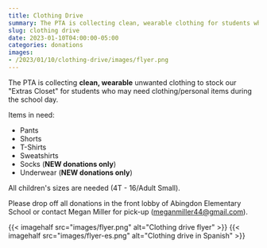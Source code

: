 ```yaml
--- 
title: Clothing Drive
summary: The PTA is collecting clean, wearable clothing for students who may need clothing/personal items during the school day.
slug: clothing drive
date: 2023-01-10T04:00:00-05:00
categories: donations
images: 
- /2023/01/10/clothing-drive/images/flyer.png
---
```


The PTA is collecting **clean, wearable** unwanted clothing to stock our "Extras Closet" for students who may need clothing/personal items during the school day.

Items in need:

- Pants
- Shorts
- T-Shirts
- Sweatshirts
- Socks (**NEW donations only**)
- Underwear (**NEW donations only**)

All children's sizes are needed (4T - 16/Adult Small).

Please drop off all donations in the front lobby of Abingdon Elementary School or contact Megan Miller for pick-up (meganmiller44@gmail.com).

{{< imagehalf src="images/flyer.png" alt="Clothing drive flyer" >}}
{{< imagehalf src="images/flyer-es.png" alt="Clothing drive in Spanish" >}}